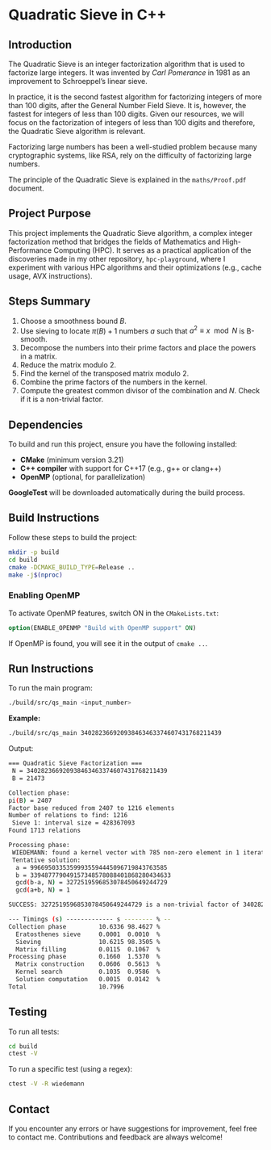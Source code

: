 # Quadratic Sieve in C++

## Introduction

The Quadratic Sieve is an integer factorization algorithm that is used to factorize large integers. It was invented by *Carl Pomerance* in 1981 as an improvement to Schroeppel’s linear sieve. 

In practice, it is the second fastest algorithm for factorizing integers of more than 100 digits, after the General Number Field Sieve. It is, however, the fastest for integers of less than 100 digits. Given our resources, we will focus on the factorization of integers of less than 100 digits and therefore, the Quadratic Sieve algorithm is relevant.

Factorizing large numbers has been a well-studied problem because many cryptographic systems, like RSA, rely on the difficulty of factorizing large numbers. 

The principle of the Quadratic Sieve is explained in the `maths/Proof.pdf` document.

## Project Purpose

This project implements the Quadratic Sieve algorithm, a complex integer factorization method that bridges the fields of Mathematics and High-Performance Computing (HPC). It serves as a practical application of the discoveries made in my other repository, `hpc-playground`, where I experiment with various HPC algorithms and their optimizations (e.g., cache usage, AVX instructions).

## Steps Summary

1. Choose a smoothness bound $B$.
2. Use sieving to locate $π(B)+1$ numbers $a$ such that $a^2≡ x \mod N$ is B-smooth.
3. Decompose the numbers into their prime factors and place the powers in a matrix.
4. Reduce the matrix modulo 2.
5. Find the kernel of the transposed matrix modulo 2.
6. Combine the prime factors of the numbers in the kernel.
7. Compute the greatest common divisor of the combination and $N$. Check if it is a non-trivial factor.

## Dependencies

To build and run this project, ensure you have the following installed:

- **CMake** (minimum version 3.21)
- **C++ compiler** with support for C++17 (e.g., g++ or clang++)
- **OpenMP** (optional, for parallelization)

**GoogleTest** will be downloaded automatically during the build process.

## Build Instructions

Follow these steps to build the project:

```bash
mkdir -p build
cd build
cmake -DCMAKE_BUILD_TYPE=Release ..
make -j$(nproc)
```

### Enabling OpenMP

To activate OpenMP features, switch ON in the `CMakeLists.txt`:

```cmake
option(ENABLE_OPENMP "Build with OpenMP support" ON)
```

If OpenMP is found, you will see it in the output of `cmake ..`.

## Run Instructions

To run the main program:

```bash
./build/src/qs_main <input_number>
```

**Example:**

```bash
./build/src/qs_main 340282366920938463463374607431768211439
```

Output:
```bash
=== Quadratic Sieve Factorization ===
 N = 340282366920938463463374607431768211439
 B = 21473

Collection phase:
pi(B) = 2407
Factor base reduced from 2407 to 1216 elements
Number of relations to find: 1216
 Sieve 1: interval size = 428367093
Found 1713 relations

Processing phase:
 WIEDEMANN: found a kernel vector with 785 non-zero element in 1 iterations
 Tentative solution:
  a = 99669503353599935594445096719843763585
  b = 339487779049157348578088401868280434633
  gcd(b-a, N) = 3272519596853078450649244729
  gcd(a+b, N) = 1

SUCCESS: 3272519596853078450649244729 is a non-trivial factor of 340282366920938463463374607431768211439

--- Timings (s) ------------- s -------- % --
Collection phase         10.6336 98.4627 %
  Eratosthenes sieve     0.0001  0.0010  %
  Sieving                10.6215 98.3505 %
  Matrix filling         0.0115  0.1067  %
Processing phase         0.1660  1.5370  %
  Matrix construction    0.0606  0.5613  %
  Kernel search          0.1035  0.9586  %
  Solution computation   0.0015  0.0142  %
Total                    10.7996 
```


## Testing

To run all tests:

```bash
cd build
ctest -V
```

To run a specific test (using a regex):

```bash
ctest -V -R wiedemann
```

## Contact

If you encounter any errors or have suggestions for improvement, feel free to contact me. Contributions and feedback are always welcome!
